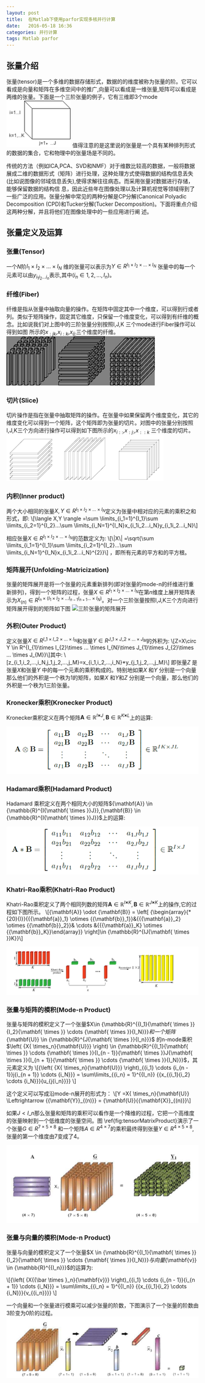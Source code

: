 ```yaml
---
layout: post
title:  在Matlab下使用parfor实现多核并行计算
date:   2016-05-18 16:36
categories: 并行计算
tags: Matlab parfor
---
```



## 张量介绍 ##
张量(tensor)是一个多维的数据存储形式，数据的的维度被称为张量的阶。它可以看成是向量和矩阵在多维空间中的推广,向量可以看成是一维张量,矩阵可以看成是两维的张量。下面是一个三阶张量的例子，它有三维即3个mode
<img src="/assets/img/201606/tensor.png" class="myimage" alt="三阶张量" />
值得注意的是这里说的张量是一个具有某种排列形式的数据的集合，它和物理中的张量场是不同的。

传统的方法（例如ICA,PCA、SVD和NMF）对于维数比较高的数据，一般将数据展成二维的数据形式（矩阵）进行处理，这种处理方式使得数据的结构信息丢失(比如说图像的邻域信息丢失),使得求解往往病态。而采用张量对数据进行存储，能够保留数据的结构信
息，因此近些年在图像处理以及计算机视觉等领域得到了一些广泛的应用。张量分解中常见的两种分解是CP分解(Canonical Polyadic Decomposition (CPD)和Tucker分解(Tucker Decomposition)。下面将重点介绍这两种分解，并且将他们在图像处理中的一些应用进行阐
述。


## 张量定义及运算 ##

### 张量(Tensor) ###

一个$N$阶$I_{1}\times I_{2}\times ... \times I_{N}$ 维的张量可以表示为$Y\in R^{I_{1}\times I_{2}\times ... \times I_{N}}$ 张量中的每一个元素可以由$y_{i_1i_2...i_n}$表示,其中($i_n \in {1,2,...,I_n}$)。

### 纤维(Fiber) ###

纤维是指从张量中抽取向量的操作。在矩阵中固定其中一个维度，可以得到行或者列。类似于矩阵操作，固定其它维度，只保留一个维度变化，可以得到有纤维的概念。比如说我们对上图中的三阶张量分别按照I,J,K 三个mode进行Fiber操作可以得到如图<a href="#fiber"></a>
所示的$x_{:jk}$,$x_{i:k}$,$x_{ij:}$三个维度的纤维。
<img src="/assets/img/201606/fiber.png" class="myimage" alt="三阶张量的Fiber" />

### 切片(Slice) ###

切片操作是指在张量中抽取矩阵的操作。在张量中如果保留两个维度变化，其它的维度变化可以得到一个矩阵，这个矩阵即为张量的切片。对图中的张量分别按照I,J,K三个方向进行操作可以得到如下图所示的$x_{i::}$,$x_{:j:}$,$x_{::k}$ 三个维度的切片。
<img src="/assets/img/201606/sclice.png" class="myimage" alt="三阶张量的Slice" />

### 内积(Inner product) ###


两个大小相同的张量$X,Y\in  R^{I_{1}\times I_{2}\times ... \times I_{N}}$定义为张量中相对应的元素的乘积之和形式，即:
\\[\langle X,Y \rangle =\sum \limits\_{i\_1=1}^{I\_1}\sum \limits\_{i\_2=1}^{I\_2}...\sum \limits\_{i\_N=1}^{I\_N}x\_{i\_1i\_2...i\_N}y\_{i\_1i\_2...i\_N}\\]

相应张量$X\in  R^{I_{1}\times I_{2}\times ... \times I_{N}}$的范数定义为:
\\[\\|X\\| =\sqrt{\sum \limits\_{i\_1=1}^{I_1}\sum \limits\_{i\_2=1}^{I\_2}...\sum \limits\_{i\_N=1}^{I\_N}x\_{i\_1i\_2...i_N}^{2}}\\]
，即所有元素的平方和的平方根。

### 矩阵展开(Unfolding-Matricization) ###


张量的矩阵展开是将一个张量的元素重新排列(即对张量的mode-n的纤维进行重新排列)，得到一个矩阵的过程，张量$X\in  R^{I_{1}\times I_{2}\times ... \times I_{N}}$在第$n$维度上展开矩阵表示为$X_{(n)}\in R^{I_n\times(I_{1}\times I_{2}\times ... I_{n-1}I_{n+1}...\times I_{N})}$。对一个三阶张量按照I,J,K三个方向进行矩阵展开得到的矩阵如下图
<img src="/assets/img/201606/unfolding.png" class="myimage" alt="三阶张量的矩阵展开" />

### 外积(Outer Product) ###

定义张量$X\in  R^{I\_{1}\times I\_{2}\times ... \times I_{N}}$和张量$Y\in  R^{J\_{1}\times J\_{2}\times ... \times J_{M}}$的外积为:
\\[Z=X\circ Y \in R^{I\_{1}\times I\_{2}\times ... \times I_{N}\times J\_{1}\times J\_{2}\times ... \times J\_{M}}\\]其中:
\\[z_{i\_1,i\_2,...,i_N,j_1,j_2,...,j_M}=x_{i\_1,i\_2,...,i_N}*y_{j\_1,j\_2,...,j\_M}\\] 即张量$Z$ 是张量$X$和张量$Y$ 中的每一个元素的乘积构成的。特别地如果$X$ 和$Y$ 分别是一个向量那么他们的外积是一个秩为1的矩阵，如果$X$ 和$Y$和$Z$ 分别是一个向量，那么他们的外积是一个秩为1三阶张量。


### Kronecker乘积(Kronecker Product) ###

Kronecker乘积定义在两个矩阵${\mathbf{A}} \in {\mathbb{R}^{I{\mathbf{ \times }}J}},{\mathbf{B}} \in {\mathbb{R}^{K{\mathbf{ \times }}L}}$上的运算:

<img src="/assets/img/201606/kron.png" class="myimage" alt="Kronecker乘积" />


### Hadamard乘积(Hadamard Product) ###

Hadamard 乘积定义在两个相同大小的矩阵${\mathbf{A}} \in {\mathbb{R}^{I{\mathbf{ \times \}\}J\}\},{\mathbf{B\}\} \in {\mathbb{R}^{I{\mathbf{ \times \}\}J\}\}$上的运算:

<img src="/assets/img/201606/hadamard.png" class="myimage" alt="Hadamard乘积" />

### Khatri-Rao乘积(Khatri-Rao Product) ###


Khatri-Rao乘积定义了两个相同列数的矩阵${\mathbf{A}} \in {\mathbb{R}^{I{\mathbf{ \times }}K}},{\mathbf{B}} \in {\mathbb{R}^{J{\mathbf{ \times }}K}}$上的操作,它的过程如下图所示。
\\[{\mathbf{A}} \odot {\mathbf{B}} = \left[ {\begin{array}{*{20}{l}}\{\{\{\mathbf\{a\}\}\_1} \otimes \{\{\mathbf{b\}\}\_1}}&\{\{\{\mathbf{a\}\}\_2} \otimes \{\{\mathbf{b\}\}_2}}& \cdots &\{\{\{\mathbf{a}}\_K} \otimes \{\{\mathbf{b\}\}\_K}}\end{array}} \right]\in {\mathbb{R}^{IJ{\mathbf{ \times }}K\}\}\\]

<img src="/assets/img/201606/kr.png" class="myimage" alt="三阶张量的Slice" />



### 张量与矩阵的模积(Mode-n Product) ###


张量与矩阵的模积定义了一个张量$X\in {\mathbb{R}^\{\{I\_1}{\mathbf{ \times \}\}{I\_2}{\mathbf{ \times \}\} \cdots {\mathbf{ \times \}\}{I\_N}}}$和一个矩阵${\mathbf{U}} \in {\mathbb{R}^{J{\mathbf{ \times }}{I\_n}}}$ 的n-mode乘积 $\left( {X{ \times\_n}{\mathbf{U\}\}\} \right) \in {\mathbb{R}^\{\{I\_1}{\mathbf{ \times \}\} \cdots {\mathbf{ \times \}\}{I\_{n - 1\}\}{\mathbf{ \times \}\}J{\mathbf{ \times \}\}{I\_{n + 1}}{\mathbf{ \times \}\} \cdots {\mathbf{ \times \}\}{I\_N\}\}\}$，其元素定义为
\\[{\left( {X{ \times\_n}{\mathbf{U\}\}\} \right)\_{\{i\_1} \cdots {i\_{n - 1}}j{i\_{n + 1}} \cdots {i\_N}\}\} = \sum\limits\_\{\{i_n} = 1}^\{\{I\_n\}\} \{\{x\_\{\{i\_1}{i\_2} \cdots {i\_N}}}{u\_{j{i\_n\}\}\}\} \\]

这个定义可以写成沿mode-n展开的形式为：
\\[Y =X{ \times\_n}{\mathbf{U}} \Leftrightarrow \{\{\mathbf{Y\}\}\_{(n)\}\} = {\mathbf{U\}\}\{\{\mathbf{X\}\}\_{(n)\}\}\\]

如果$J<I\_{n}$那么张量和矩阵的乘积可以看作是一个降维的过程，它把一个高维度的张量映射到一个低维度的张量空间。图
\ref{fig:tensorMatrixProduct}演示了一个张量$G\in R^{7\times5\times 8}$ 和一个矩阵$A\in R^{4\times 7}$的乘积最终得到张量$Y\in R^{4\times 5 \times 8}$,张量的第一个维度由7变成了4。

<img src="/assets/img/201606/mode1-product.png" class="myimage" alt="三阶张量的Slice" />

### 张量与向量的模积(Mode-n Product) ###



张量与向量的模积定义了一个张量$X \in {\mathbb{R}^\{\{I\_1}{\mathbf{ \times \}\}\{I\_2}{\mathbf{ \times \}\} \cdots {\mathbf{ \times \}\}{I\_N}}}$与向量${\mathbf{v\}\} \in {\mathbb{R}^\{\{I\_n\}\}\}$的运算为:

\\[{\left( {X\{\{\bar  \times }\_n}{\mathbf{v\}\}\} \right)\_\{\{i\_1} \cdots {i\_{n - 1\}\}{i\_{n + 1}} \cdots {i_N\}\}\} = \sum\limits\_{\{i\_n\} = 1\}^\{\{I_n\}\} \{\{x_{\{i\_1}{i_2} \cdots {i\_N}\}\}{v\_\{\{i\_n\}\}\}\} 
\\]

一个向量和一个张量进行模乘可以减少张量的阶数，下图演示了一个张量的阶数由3阶变为0阶的过程。
<img src="/assets/img/201606/tensorVectorProduct.png" class="myimage" alt="三阶张量的Slice" />

